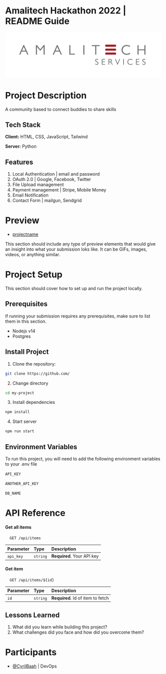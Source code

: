 # Amalitech Hackathon 2022 | README Guide
![Amalitech](amalitech.jpeg)

# Project Description
A community based to connect buddies to share skills

## Tech Stack

**Client:** HTML, CSS, JavaScript, Tailwind

**Server:** Python

## Features
1. Local Authentication | email and password
2. OAuth 2.0 | Google, Facebook, Twitter
3. File Upload management
4. Payment management | Stripe, Mobile Money 
5. Email Notification 
6. Contact Form | mailgun, Sendgrid


# Preview
- [projectname](https://projectname)

This section should include any type of preview elements that would give an insight into what your 
submission loks like. It can be GIFs, images, videos, or anything similar.


# Project Setup
This section should cover how to set up and run the project locally.

## Prerequisites
If running your submission requires any prerequisites, make sure to list them in this section.
- Nodejs v14
- Postgres

## Install Project
1. Clone the repository:
```sh
git clone https://github.com/
```
2. Change directory
```sh
cd my-project
```
3. Install dependencies
```sh
npm install
```
4. Start server
```sh
npm run start
```

## Environment Variables

To run this project, you will need to add the following environment variables to your .env file

`API_KEY`

`ANOTHER_API_KEY`

`DB_NAME`

# API Reference

#### Get all items

```http
  GET /api/items
```

| Parameter | Type     | Description                |
| :-------- | :------- | :------------------------- |
| `api_key` | `string` | **Required**. Your API key |

#### Get item

```http
  GET /api/items/${id}
```

| Parameter | Type     | Description                       |
| :-------- | :------- | :-------------------------------- |
| `id`      | `string` | **Required**. Id of item to fetch |


## Lessons Learned

1. What did you learn while building this project? 
2. What challenges did you face and how did you overcome them?

# Participants
- [@CyrilBaah](https://www.github.com/CyrilBaah) | DevOps

